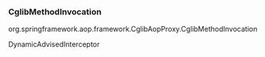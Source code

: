 

### CglibMethodInvocation
org.springframework.aop.framework.CglibAopProxy.CglibMethodInvocation

DynamicAdvisedInterceptor
